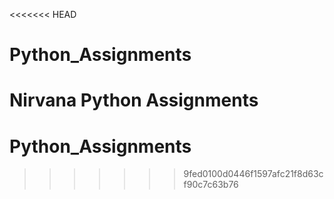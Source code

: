 <<<<<<< HEAD
# Python_Assignments
Nirvana Python Assignments
=======
# Python_Assignments
>>>>>>> 9fed0100d0446f1597afc21f8d63cf90c7c63b76
